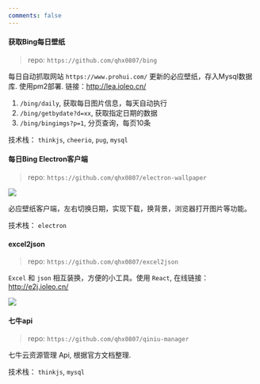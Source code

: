 ```yaml
---
comments: false
---
```


#### 获取Bing每日壁纸

> repo: `https://github.com/qhx0807/bing`

每日自动抓取网站 `https://www.prohui.com/` 更新的必应壁纸，存入Mysql数据库. 使用pm2部署. 链接：http://lea.ioleo.cn/

1. `/bing/daily`, 获取每日图片信息，每天自动执行
2. `/bing/getbydate?d=xx`, 获取指定日期的数据
2. `/bing/bingimgs?p=1`, 分页查询，每页10条

技术栈： `thinkjs`, `cheerio`, `pug`, `mysql`


#### 每日Bing Electron客户端

> repo: `https://github.com/qhx0807/electron-wallpaper`

![](http://cdn.cqyyy.cn/pic/20190528163751.png)

必应壁纸客户端，左右切换日期，实现下载，换背景，浏览器打开图片等功能。

技术栈： `electron`

#### excel2json

> repo: `https://github.com/qhx0807/excel2json`

`Excel` 和 `json` 相互装换，方便的小工具。使用 `React`, 在线链接：http://e2j.ioleo.cn/

![](http://cdn.cqyyy.cn/pic/20190528164923.png)

#### 七牛api

> repo: `https://github.com/qhx0807/qiniu-manager`

七牛云资源管理 Api, 根据官方文档整理.

技术栈： `thinkjs`, `mysql`